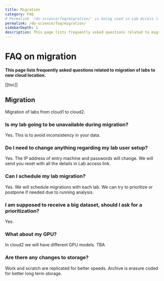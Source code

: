 ```yaml
---
title: Migration
category: FAQ
# Permalink '/do-science/faq/migration/' is being used in Lab Access link
permalink: /do-science/faq/migration/
sidebarDepth: 1
description: This page lists frequently asked questions related to migration of labs to new cloud location.
---
```


# FAQ on migration

**This page lists frequently asked questions related to migration of labs to new cloud location.**

[[toc]]

## Migration

Migration of labs from cloud1 to cloud2.

### Is my lab going to be unavailable during migration?

Yes. This is to avoid inconsistency in your data.

### Do I need to change anything regarding my lab user setup?

Yes. The IP address of entry machine and passwords will change. We will send you reset with all the details in Lab access link.

### Can I schedule my lab migration?

Yes. We will schedule migrations with each lab. We can try to prioritize or postpone if needed due to running analysis.

### I am supposed to receive a big dataset, should I ask for a prioritization?

Yes.

### What about my GPU?

In cloud2 we will have different GPU models. TBA

<!-- add details on recommended mappingg -->

### Are there any changes to storage?

Work and scratch are replicated for better speeds. Archive is erasure coded for better long term storage.
